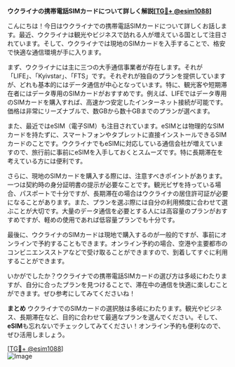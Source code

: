 **ウクライナの携帯電話SIMカードについて詳しく解説[[TG💪+ @esim1088](https://t.me/s/esim1088)]**

こんにちは！今日はウクライナでの携帯電話SIMカードについて詳しくお話します。最近、ウクライナは観光やビジネスで訪れる人が増えている国として注目されています。そして、ウクライナでは現地のSIMカードを入手することで、格安で快適な通信環境が手に入ります。

まず、ウクライナには主に三つの大手通信事業者が存在します。それが「LIFE」、「Kyivstar」、「FTS」です。それぞれが独自のプランを提供していますが、どれも基本的にはデータ通信が中心となっています。特に、観光客や短期滞在者にはデータ専用のSIMカードがおすすめです。例えば、LIFEではデータ専用のSIMカードを購入すれば、高速かつ安定したインターネット接続が可能です。価格は非常にリーズナブルで、数GBから数十GBまでのプランが選べます。

また、最近ではeSIM（電子SIM）も注目されています。eSIMとは物理的なSIMカードを持たずに、スマートフォンやタブレットに直接インストールできるSIMカードのことです。ウクライナでもeSIMに対応している通信会社が増えていますので、旅行前に事前にeSIMを入手しておくとスムーズです。特に長期滞在を考えている方には便利です。

さらに、現地のSIMカードを購入する際には、注意すべきポイントがあります。一つは契約時の身分証明書の提示が必要なことです。観光ビザを持っている場合、パスポートで十分ですが、長期滞在の場合はウクライナの居住許可証が必要になることがあります。また、プランを選ぶ際には自分の利用頻度に合わせて選ぶことが大切です。大量のデータ通信を必要とする人には高容量のプランがおすすめですが、軽めの使用であれば低容量プランでも十分です。

最後に、ウクライナのSIMカードは現地で購入するのが一般的ですが、事前にオンラインで予約することもできます。オンライン予約の場合、空港や主要都市のコンビニエンスストアなどで受け取ることができますので、到着してすぐに利用することができます。

いかがでしたか？ウクライナでの携帯電話SIMカードの選び方は多岐にわたりますが、自分に合ったプランを見つけることで、滞在中の通信を快適に楽しむことができます。ぜひ参考にしてみてくださいね！

**まとめ**
ウクライナでのSIMカードの選択肢は多岐にわたります。観光やビジネス、長期滞在など、目的に合わせて最適なプランを選んでください。そして、**eSIM**も忘れないでチェックしてみてください！オンライン予約も便利なので、ぜひ活用しましょう。

[[TG💪+ @esim1088](https://t.me/s/esim1088)]  
![Image](https://i.postimg.cc/Y0z9fWf4/image.png)